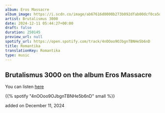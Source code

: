 ```yaml
---
album: Eros Massacre
album_image: https://i.scdn.co/image/ab67616d0000b273b092dfab00dcf0ca5daf59b8
artist: Brutalismus 3000
date: 2024-12-11 05:44:27+00:00
draft: false
duration: 250145
preview_url: null
spotify_url: https://open.spotify.com/track/4nOOoo9OJbgnTBNHe5b6nD
title: Romantika
translationKey: Romantika
type: music
---
```


## Brutalismus 3000 on the album Eros Massacre

You can listen [here](https://open.spotify.com/track/4nOOoo9OJbgnTBNHe5b6nD)

{{% spotify "4nOOoo9OJbgnTBNHe5b6nD" small %}}

added on December 11, 2024
